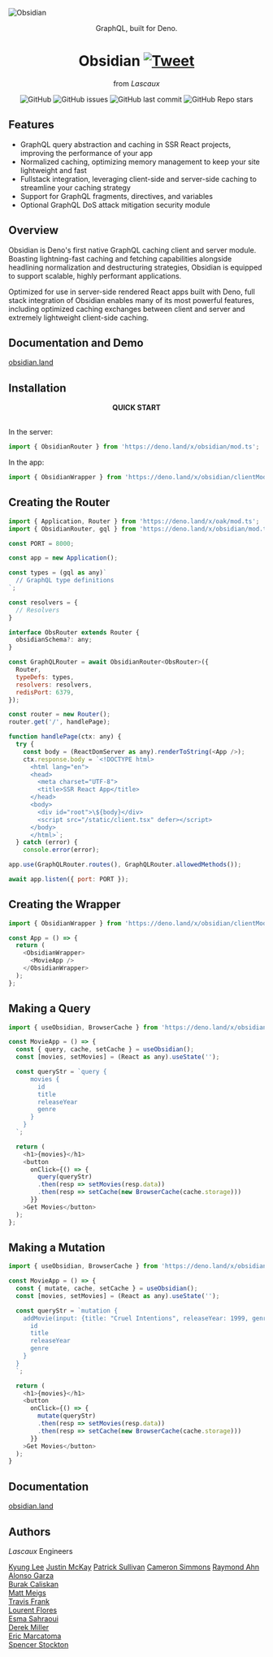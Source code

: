 ![Obsidian](./assets/logoSilver.jpg)

<div align="center">GraphQL, built for Deno.</div>

<div align="center">

<h1 align="center">
	<a>Obsidian</a>
	<a href="https://twitter.com/intent/tweet?text=Meet%20Obsidian!%20Deno's%20first%20native%20GraphQL%20caching%20client%20and%20server%20module&url=http://obsidian.land/&via=obsidian_land&hashtags=deno,denoland,nodejs,graphql,javascript" rel="nofollow"><img src="https://camo.githubusercontent.com/83d4084f7b71558e33b08844da5c773a8657e271/68747470733a2f2f696d672e736869656c64732e696f2f747769747465722f75726c2f687474702f736869656c64732e696f2e7376673f7374796c653d736f6369616c" alt="Tweet" data-canonical-src="https://img.shields.io/twitter/url/http/shields.io.svg?style=social" style="max-width:100%;"></a>
</h1>

<p align="center">from <em align="center">Lascaux</em></p>

</div>

<p align="center">
  <img alt="GitHub" src="https://img.shields.io/github/license/open-source-labs/obsidian">
  <img alt="GitHub issues" src="https://img.shields.io/github/issues-raw/open-source-labs/obsidian?color=yellow">
  <img alt="GitHub last commit" src="https://img.shields.io/github/last-commit/open-source-labs/obsidian?color=orange">
  <img alt="GitHub Repo stars" src="https://img.shields.io/github/stars/open-source-labs/obsidian?style=social">  
</p>

## Features

- GraphQL query abstraction and caching in SSR React projects, improving the performance of your app
- Normalized caching, optimizing memory management to keep your site lightweight and fast
- Fullstack integration, leveraging client-side and server-side caching to streamline your caching strategy
- Support for GraphQL fragments, directives, and variables
- Optional GraphQL DoS attack mitigation security module

## Overview

Obsidian is Deno's first native GraphQL caching client and server module. Boasting lightning-fast caching and fetching capabilities alongside headlining normalization and destructuring strategies, Obsidian is equipped to support scalable, highly performant applications.

Optimized for use in server-side rendered React apps built with Deno, full stack integration of Obsidian enables many of its most powerful features, including optimized caching exchanges between client and server and extremely lightweight client-side caching.

## Documentation and Demo

[obsidian.land](http://obsidian.land)

## Installation

<div align="center"><strong>QUICK START</strong></div>
<br>

In the server:

```javascript
import { ObsidianRouter } from 'https://deno.land/x/obsidian/mod.ts';
```

In the app:

```javascript
import { ObsidianWrapper } from 'https://deno.land/x/obsidian/clientMod.ts';
```

## Creating the Router

```javascript
import { Application, Router } from 'https://deno.land/x/oak/mod.ts';
import { ObsidianRouter, gql } from 'https://deno.land/x/obsidian/mod.ts';

const PORT = 8000;

const app = new Application();

const types = (gql as any)`
  // GraphQL type definitions
`;

const resolvers = {
  // Resolvers
}

interface ObsRouter extends Router {
  obsidianSchema?: any;
}

const GraphQLRouter = await ObsidianRouter<ObsRouter>({
  Router,
  typeDefs: types,
  resolvers: resolvers,
  redisPort: 6379,
});

const router = new Router();
router.get('/', handlePage);

function handlePage(ctx: any) {
  try {
    const body = (ReactDomServer as any).renderToString(<App />);
    ctx.response.body = `<!DOCTYPE html>
      <html lang="en">
      <head>
        <meta charset="UTF-8">
        <title>SSR React App</title>
      </head>
      <body>
        <div id="root">\${body}</div>
        <script src="/static/client.tsx" defer></script>
      </body>
      </html>`;
  } catch (error) {
    console.error(error);

app.use(GraphQLRouter.routes(), GraphQLRouter.allowedMethods());

await app.listen({ port: PORT });
```

## Creating the Wrapper

```javascript
import { ObsidianWrapper } from 'https://deno.land/x/obsidian/clientMod.ts';

const App = () => {
  return (
    <ObsidianWrapper>
      <MovieApp />
    </ObsidianWrapper>
  );
};
```

## Making a Query

```javascript
import { useObsidian, BrowserCache } from 'https://deno.land/x/obsidian/clientMod.ts';

const MovieApp = () => {
  const { query, cache, setCache } = useObsidian();
  const [movies, setMovies] = (React as any).useState('');

  const queryStr = `query {
      movies {
        id
        title
        releaseYear
        genre
      }
    }
  `;

  return (
    <h1>{movies}</h1>
    <button
      onClick={() => {
        query(queryStr)
        .then(resp => setMovies(resp.data))
        .then(resp => setCache(new BrowserCache(cache.storage)))
      }}
    >Get Movies</button>
  );
};
```

## Making a Mutation

```javascript
import { useObsidian, BrowserCache } from 'https://deno.land/x/obsidian/clientMod.ts';

const MovieApp = () => {
  const { mutate, cache, setCache } = useObsidian();
  const [movies, setMovies] = (React as any).useState('');

  const queryStr = `mutation {
    addMovie(input: {title: "Cruel Intentions", releaseYear: 1999, genre: "DRAMA" }) {
      id
      title
      releaseYear
      genre
    }
  }
  `;

  return (
    <h1>{movies}</h1>
    <button
      onClick={() => {
        mutate(queryStr)
        .then(resp => setMovies(resp.data))
        .then(resp => setCache(new BrowserCache(cache.storage)))
      }}
    >Get Movies</button>
  );
}
```

## Documentation

[obsidian.land](http://obsidian.land)

## Authors

_Lascaux_ Engineers

[Kyung Lee](https://github.com/kyunglee1)
[Justin McKay](https://github.com/justinwmckay)
[Patrick Sullivan](https://github.com/pjmsullivan)
[Cameron Simmons](https://github.com/cssim22)
[Raymond Ahn](https://github.com/raymondcodes)
[Alonso Garza](https://github.com/Alonsog66)  
[Burak Caliskan](https://github.com/CaliskanBurak)  
[Matt Meigs](https://github.com/mmeigs)  
[Travis Frank](https://github.com/TravisFrankMTG/)  
[Lourent Flores](https://github.com/lourentflores)  
[Esma Sahraoui](https://github.com/EsmaShr)  
[Derek Miller](https://github.com/dsymiller)  
[Eric Marcatoma](https://github.com/ericmarc159)  
[Spencer Stockton](https://github.com/tonstock)  
